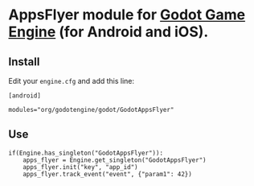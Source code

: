 # AppsFlyer module for [Godot Game Engine](http://godotengine.org/) (for Android  and iOS).

## Install

Edit your `engine.cfg` and add this line:
```
[android]

modules="org/godotengine/godot/GodotAppsFlyer"
```

## Use


```gdscript
if(Engine.has_singleton("GodotAppsFlyer")):
	apps_flyer = Engine.get_singleton("GodotAppsFlyer")
	apps_flyer.init("key", "app_id")
	apps_flyer.track_event("event", {"param1": 42})
```
